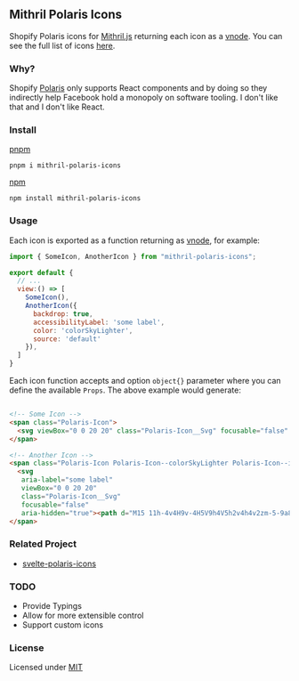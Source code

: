 ## Mithril Polaris Icons

Shopify Polaris icons for [Mithril.js](#) returning each icon as a [vnode](#). You can see the full list of icons [here](https://polaris-icons.shopify.com/).

### Why?

Shopify [Polaris](https://polaris.shopify.com/) only supports React components and by doing so they indirectly help Facebook hold a monopoly on software tooling. I don't like that and I don't like React.

### Install

[pnpm](https://pnpm.js.org/en/cli/install)

```cli
pnpm i mithril-polaris-icons
```

[npm](https://www.npmjs.com/)

```cli
npm install mithril-polaris-icons
```

### Usage

Each icon is exported as a function returning as [vnode](#), for example:

```javascript
import { SomeIcon, AnotherIcon } from "mithril-polaris-icons";

export default {
  // ...
  view:() => [
    SomeIcon(),
    AnotherIcon({
      backdrop: true,
      accessibilityLabel: 'some label',
      color: 'colorSkyLighter',
      source: 'default'
    }),
  ]
}

```

Each icon function accepts and option `object{}` parameter where you can define the available `Props`. The above example would generate:

```html

<!-- Some Icon -->
<span class="Polaris-Icon">
  <svg viewBox="0 0 20 20" class="Polaris-Icon__Svg" focusable="false" aria-hidden="true"><path d="M15 11h-4v4H9v-4H5V9h4V5h2v4h4v2zm-5-9a8 8 0 1 0 0 16 8 8 0 0 0 0-16z" fill-rule="evenodd" /></svg>
</span>

<!-- Another Icon -->
<span class="Polaris-Icon Polaris-Icon--colorSkyLighter Polaris-Icon--isColored Polaris-Icon--hasBackdrop">
  <svg
   aria-label="some label"
   viewBox="0 0 20 20"
   class="Polaris-Icon__Svg"
   focusable="false"
   aria-hidden="true"><path d="M15 11h-4v4H9v-4H5V9h4V5h2v4h4v2zm-5-9a8 8 0 1 0 0 16 8 8 0 0 0 0-16z" fill-rule="evenodd" /></svg>
</span>
```

### Related Project

- [svelte-polaris-icons](https://github.com/metonym/svelte-polaris-icons)

### TODO

- Provide Typings
- Allow for more extensible control
- Support custom icons

### License

Licensed under [MIT](#LICENCE)


